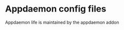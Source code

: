 # Appdaemon config files

Appdaemon life is maintained by the appdaemon addon

<!--- Links --->
[appdaemon-docs]: http://appdaemon.readthedocs.io/en/latest/
[landrash]: https://github.com/landrash
[ludeeus]: https://github.com/ludeeus
